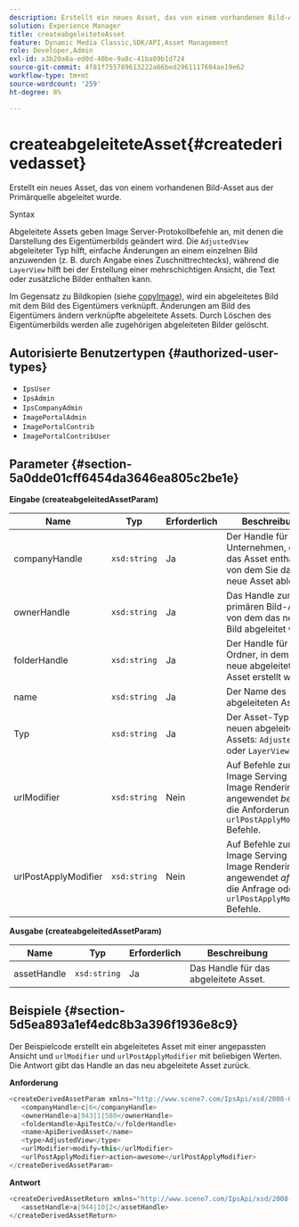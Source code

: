 ```yaml
---
description: Erstellt ein neues Asset, das von einem vorhandenen Bild-Asset aus der Primärquelle abgeleitet wurde.
solution: Experience Manager
title: createabgeleiteteAsset
feature: Dynamic Media Classic,SDK/API,Asset Management
role: Developer,Admin
exl-id: a3b20a8a-ed0d-40be-9a8c-41ba09b1d724
source-git-commit: 4f81f755789613222a66bed2961117604ae19e62
workflow-type: tm+mt
source-wordcount: '259'
ht-degree: 8%

---
```


# createabgeleiteteAsset{#createderivedasset}

Erstellt ein neues Asset, das von einem vorhandenen Bild-Asset aus der Primärquelle abgeleitet wurde.

Syntax

<!--<a id="section_FE43FF204ED644C2AC901AF45982E942"></a>-->

Abgeleitete Assets geben Image Server-Protokollbefehle an, mit denen die Darstellung des Eigentümerbilds geändert wird. Die `AdjustedView` abgeleiteter Typ hilft, einfache Änderungen an einem einzelnen Bild anzuwenden (z. B. durch Angabe eines Zuschnittrechtecks), während die `LayerView` hilft bei der Erstellung einer mehrschichtigen Ansicht, die Text oder zusätzliche Bilder enthalten kann.

Im Gegensatz zu Bildkopien (siehe [copyImage](../../../operations/c-operations-intro/c-methods/r-copy-image.md#reference-0785131e690b4ad08be69172023f35d0)), wird ein abgeleitetes Bild mit dem Bild des Eigentümers verknüpft. Änderungen am Bild des Eigentümers ändern verknüpfte abgeleitete Assets. Durch Löschen des Eigentümerbilds werden alle zugehörigen abgeleiteten Bilder gelöscht.

## Autorisierte Benutzertypen {#authorized-user-types}

* `IpsUser`
* `IpsAdmin`
* `IpsCompanyAdmin`
* `ImagePortalAdmin`
* `ImagePortalContrib`
* `ImagePortalContribUser`

## Parameter {#section-5a0dde01cff6454da3646ea805c2be1e}

**Eingabe (createabgeleitedAssetParam)**

| Name | Typ | Erforderlich | Beschreibung |
|---|---|---|---|
| companyHandle | `xsd:string` | Ja | Der Handle für das Unternehmen, das das Asset enthält, von dem Sie das neue Asset ableiten. |
| ownerHandle | `xsd:string` | Ja | Das Handle zum primären Bild-Asset, von dem das neue Bild abgeleitet wird. |
| folderHandle | `xsd:string` | Ja | Der Handle für den Ordner, in dem das neue abgeleitete Asset erstellt wird. |
| name | `xsd:string` | Ja | Der Name des abgeleiteten Assets. |
| Typ | `xsd:string` | Ja | Der Asset-Typ des neuen abgeleiteten Assets: `AdjustedView` oder `LayerView`. |
| urlModifier | `xsd:string` | Nein | Auf Befehle zum Image Serving oder Image Rendering angewendet *before* die Anforderung oder `urlPostApplyModifier` Befehle. |
| urlPostApplyModifier | `xsd:string` | Nein | Auf Befehle zum Image Serving oder Image Rendering angewendet *after* auf die Anfrage oder `urlPostApplyModifier` Befehle. |

**Ausgabe (createabgeleitedAssetParam)**

| Name | Typ | Erforderlich | Beschreibung |
|---|---|---|---|
| assetHandle | `xsd:string` | Ja | Das Handle für das abgeleitete Asset. |

## Beispiele {#section-5d5ea893a1ef4edc8b3a396f1936e8c9}

Der Beispielcode erstellt ein abgeleitetes Asset mit einer angepassten Ansicht und `urlModifier` und `urlPostApplyModifier` mit beliebigen Werten. Die Antwort gibt das Handle an das neu abgeleitete Asset zurück.

**Anforderung**

```java
<createDerivedAssetParam xmlns="http://www.scene7.com/IpsApi/xsd/2008-01-15">
   <companyHandle>c|6</companyHandle>
   <ownerHandle>a|943|1|580</ownerHandle>
   <folderHandle>ApiTestCo/</folderHandle>
   <name>ApiDerivedAsset</name>
   <type>AdjustedView</type>
   <urlModifier>modify=this</urlModifier>
   <urlPostApplyModifier>action=awesome</urlPostApplyModifier>
</createDerivedAssetParam>
```

**Antwort**

```java
<createDerivedAssetReturn xmlns="http://www.scene7.com/IpsApi/xsd/2008-01-15">
   <assetHandle>a|944|10|2</assetHandle>
</createDerivedAssetReturn>
```
